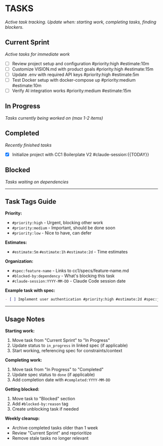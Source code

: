 # TASKS
_Active task tracking. Update when: starting work, completing tasks, finding blockers._

## Current Sprint
_Active tasks for immediate work_

- [ ] Review project setup and configuration #priority:high #estimate:10m
- [ ] Customize VISION.md with product goals #priority:high #estimate:15m
- [ ] Update .env with required API keys #priority:high #estimate:5m
- [ ] Test Docker setup with docker-compose up #priority:medium #estimate:10m
- [ ] Verify AI integration works #priority:medium #estimate:15m

## In Progress
_Tasks currently being worked on (max 1-2 items)_

## Completed
_Recently finished tasks_

- [x] Initialize project with CC1 Boilerplate V2 #claude-session:{{TODAY}}

## Blocked
_Tasks waiting on dependencies_

---

## Task Tags Guide

**Priority:**
- `#priority:high` - Urgent, blocking other work
- `#priority:medium` - Important, should be done soon
- `#priority:low` - Nice to have, can defer

**Estimates:**
- `#estimate:5m` `#estimate:1h` `#estimate:2d` - Time estimates

**Organization:**
- `#spec:feature-name` - Links to cc1/specs/feature-name.md
- `#blocked-by:dependency` - What's blocking this task
- `#claude-session:YYYY-MM-DD` - Claude Code session date

**Example task with spec:**
```markdown
- [ ] Implement user authentication #priority:high #estimate:2d #spec:jwt-auth-system
```

---

## Usage Notes

**Starting work:**
1. Move task from "Current Sprint" to "In Progress"
2. Update status to `in_progress` in linked spec (if applicable)
3. Start working, referencing spec for constraints/context

**Completing work:**
1. Move task from "In Progress" to "Completed"
2. Update spec status to `done` (if applicable)
3. Add completion date with `#completed:YYYY-MM-DD`

**Getting blocked:**
1. Move task to "Blocked" section
2. Add `#blocked-by:reason` tag
3. Create unblocking task if needed

**Weekly cleanup:**
- Archive completed tasks older than 1 week
- Review "Current Sprint" and reprioritize
- Remove stale tasks no longer relevant
